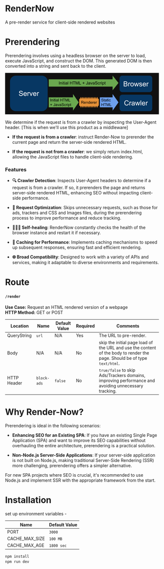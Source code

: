 # RenderNow
A pre-render service for client-side rendered websites

# Prerendering
Prerendering involves using a headless browser on the server to load, execute JavaScript, and construct the DOM. This generated DOM is then converted into a string and sent back to the client.

![Dynamic Rendering Explainer](assets/Dynamic-Rendering-Explainer.png)

We determine if the request is from a crawler by inspecting the User-Agent header. [This is when we'll use this product as a middleware]
- **If the request is from a crawler**:
instruct Render-Now to prerender the current page and return the server-side rendered HTML.

- **If the request is not from a crawler**:
we simply return index.html, allowing the JavaScript files to handle client-side rendering.

### Features
- **🔍 Crawler Detection**: Inspects User-Agent headers to determine if a request is from a crawler. If so, it prerenders the page and returns server-side rendered HTML, enhancing SEO without impacting client-side performance.

- **🎯 Request Optimization**: Skips unnecessary requests, such as those for ads, trackers and CSS and Images files, during the prerendering process to improve performance and reduce tracking.

- **👩🏻‍💻  Self-healing**: RenderNow constantly checks the health of the browser instance and restart it if necessary.

- **💾 Caching for Performance**: Implements caching mechanisms to speed up subsequent responses, ensuring fast and efficient rendering.

- **🌐 Broad Compatibility**: Designed to work with a variety of APIs and services, making it adaptable to diverse environments and requirements.

# Route

#### `/render`
**Use Case:** Request an HTML rendered version of a webpage  
**HTTP Method:** GET or POST  

| Location   | Name                     | Default Value | Required | Comments                                                                                                                                   |
|------------|--------------------------|---------------|----------|--------------------------------------------------------------------------------------------------------------------------------------------|
| QueryString | `url`                    | N/A           | Yes      | The URL to pre-render.                                                                                                                     |
| Body       | N/A                       | N/A           | No       |  skip the initial page load of the URL and use the content of the body to render the page. Should be of type `text/html`.      |
| HTTP Header | `block-ads`  | `false`       | No       | `true/false` to skip Ads/Trackers domains, improving performance and avoiding unnecessary tracking.           |

# Why Render-Now?
Prerendering is ideal in the following scenarios:

- **Enhancing SEO for an Existing SPA**: If you have an existing Single Page Application (SPA) and want to improve its SEO capabilities without overhauling the entire architecture, prerendering is a practical solution.

- **Non-Node.js Server-Side Applications**: If your server-side application is not built on Node.js, making traditional Server-Side Rendering (SSR) more challenging, prerendering offers a simpler alternative.

For new SPA projects where SEO is crucial, it's recommended to use Node.js and implement SSR with the appropriate framework from the start.

# Installation

set up environment variables - 

| Name          | Default Value |
|---------------|---------------|
| PORT          | `3000`        |
| CACHE_MAX_SIZE | `100 MB`        |
| CACHE_MAX_AGE | `1800 sec`        |


```sh
npm install
npm run dev
```
